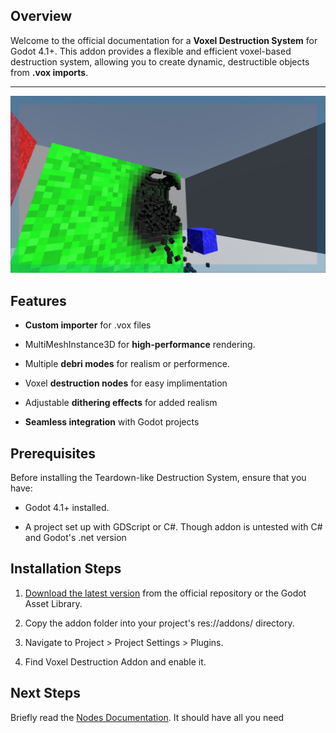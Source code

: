 ## Overview

Welcome to the official documentation for a **Voxel Destruction System** for Godot 4.1+. This addon provides a flexible and efficient voxel-based destruction system, allowing you to create dynamic, destructible objects from **.vox imports**.

***

![](https://github.com/Terabase-Studios/Godot-Voxel-Destruction/blob/main/Screenshots/Rigid%20Body%20Demo.png)
## Features
* **Custom importer** for .vox files

* MultiMeshInstance3D for **high-performance** rendering.

* Multiple **debri modes** for realism or performence.

* Voxel **destruction nodes** for easy implimentation

* Adjustable **dithering effects** for added realism

* **Seamless integration** with Godot projects

## Prerequisites

Before installing the Teardown-like Destruction System, ensure that you have:

* Godot 4.1+ installed.

* A project set up with GDScript or C#. Though addon is untested with C# and Godot's .net version

## Installation Steps

1. [Download the latest version](https://github.com/Terabase-Studios/Godot-Voxel-Destruction/archive/e31b958b016c592f6190c72172b190fa685f60fe.zip) from the official repository or the Godot Asset Library.

1. Copy the addon folder into your project's res://addons/ directory.

1. Navigate to Project > Project Settings > Plugins.

1. Find Voxel Destruction Addon and enable it.

## Next Steps
Briefly read the [Nodes Documentation](https://github.com/Terabase-Studios/Godot-Voxel-Destruction/wiki/Nodes). 
It should have all you need
